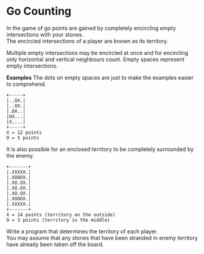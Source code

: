 # Go Counting
In the game of go points are gained by completely encircling empty intersections with your stones.  
The encircled intersections of a player are known as its territory.

Multiple empty intersections may be encircled at once and for encircling only horizontal and vertical neighbours count. 
Empty spaces represent empty intersections.

**Examples**
The dots on empty spaces are just to make the examples easier to comprehend.
```
+-----+
|..OX.|
|..OX.|
|.OX..|
|OX...|
|X....|
+-----+
X = 12 points
O = 5 points
```
It is also possible for an enclosed territory to be completely surrounded by the enemy.
```
+-------+
|.XXXXX.|
|.XOOOX.|
|.XO.OX.|
|.XO.OX.|
|.XO.OX.|
|.XOOOX.|
|.XXXXX.|
+-------+
X = 14 points (territory on the outside)
O = 3 points (territory in the middle)
```

Write a program that determines the territory of each player.  
You may assume that any stones that have been stranded in enemy territory have already been taken off the board.

